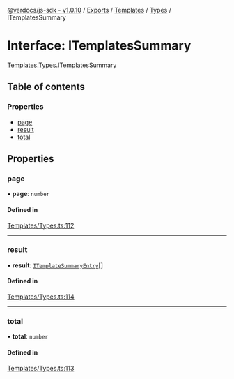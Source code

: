[@verdocs/js-sdk - v1.0.10](../README.md) / [Exports](../modules.md) / [Templates](../modules/Templates.md) / [Types](../modules/Templates.Types.md) / ITemplatesSummary

# Interface: ITemplatesSummary

[Templates](../modules/Templates.md).[Types](../modules/Templates.Types.md).ITemplatesSummary

## Table of contents

### Properties

- [page](Templates.Types.ITemplatesSummary.md#page)
- [result](Templates.Types.ITemplatesSummary.md#result)
- [total](Templates.Types.ITemplatesSummary.md#total)

## Properties

### page

• **page**: `number`

#### Defined in

[Templates/Types.ts:112](https://github.com/Verdocs/js-sdk/blob/main/src/Templates/Types.ts#L112)

___

### result

• **result**: [`ITemplateSummaryEntry`](Templates.Types.ITemplateSummaryEntry.md)[]

#### Defined in

[Templates/Types.ts:114](https://github.com/Verdocs/js-sdk/blob/main/src/Templates/Types.ts#L114)

___

### total

• **total**: `number`

#### Defined in

[Templates/Types.ts:113](https://github.com/Verdocs/js-sdk/blob/main/src/Templates/Types.ts#L113)
